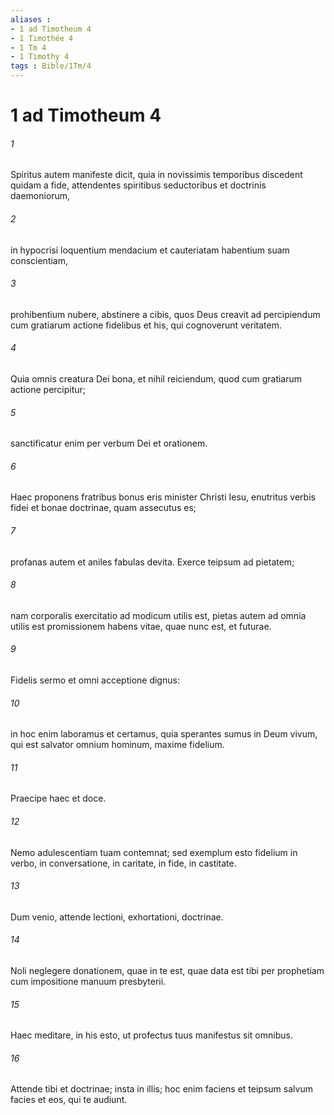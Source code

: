 ```yaml
---
aliases : 
- 1 ad Timotheum 4
- 1 Timothée 4
- 1 Tm 4
- 1 Timothy 4
tags : Bible/1Tm/4
---
```


# 1 ad Timotheum 4

###### 1
Spiritus autem manifeste dicit, quia in novissimis temporibus discedent quidam a fide, attendentes spiritibus seductoribus et doctrinis daemoniorum, 
###### 2
in hypocrisi loquentium mendacium et cauteriatam habentium suam conscientiam, 
###### 3
prohibentium nubere, abstinere a cibis, quos Deus creavit ad percipiendum cum gratiarum actione fidelibus et his, qui cognoverunt veritatem. 
###### 4
Quia omnis creatura Dei bona, et nihil reiciendum, quod cum gratiarum actione percipitur; 
###### 5
sanctificatur enim per verbum Dei et orationem.
###### 6
Haec proponens fratribus bonus eris minister Christi Iesu, enutritus verbis fidei et bonae doctrinae, quam assecutus es; 
###### 7
profanas autem et aniles fabulas devita. Exerce teipsum ad pietatem; 
###### 8
nam corporalis exercitatio ad modicum utilis est, pietas autem ad omnia utilis est promissionem habens vitae, quae nunc est, et futurae. 
###### 9
Fidelis sermo et omni acceptione dignus: 
###### 10
in hoc enim laboramus et certamus, quia sperantes sumus in Deum vivum, qui est salvator omnium hominum, maxime fidelium. 
###### 11
Praecipe haec et doce.
###### 12
Nemo adulescentiam tuam contemnat; sed exemplum esto fidelium in verbo, in conversatione, in caritate, in fide, in castitate. 
###### 13
Dum venio, attende lectioni, exhortationi, doctrinae. 
###### 14
Noli neglegere donationem, quae in te est, quae data est tibi per prophetiam cum impositione manuum presbyterii. 
###### 15
Haec meditare, in his esto, ut profectus tuus manifestus sit omnibus. 
###### 16
Attende tibi et doctrinae; insta in illis; hoc enim faciens et teipsum salvum facies et eos, qui te audiunt.
